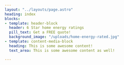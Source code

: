 ```yaml
---
layout: "../layouts/page.astro"
heading: index
blocks:
- template: header-block
  header: 6 Star home energy ratings
  pill_text: Get a FREE quote!
  background_image: "/uploads/home-energy-rated.jpg"
- template: content-media-block
  heading: This is some awesome content!
  text_area: This is some awesome content as well!

---
```

